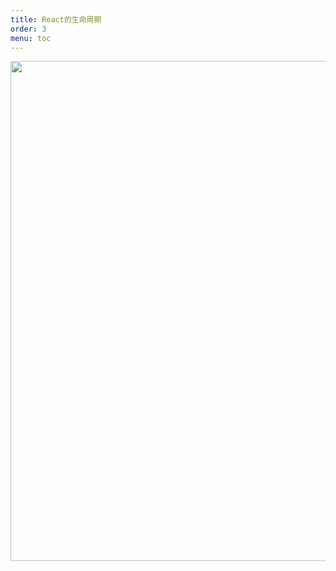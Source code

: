 ```yaml
---
title: React的生命周期
order: 3
menu: toc
---
```


<img src="https://s0.lgstatic.com/i/image/M00/5D/D9/CgqCHl-FVVeAaMJvAAKXOyLlUwM592.png" width="800">
